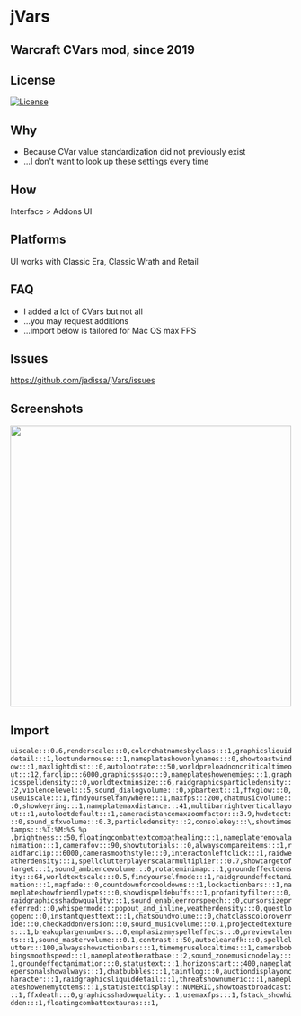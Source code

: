 # jVars
## Warcraft CVars mod, since 2019

## License
[![License](https://img.shields.io/badge/license-GPL-blue)](LICENSE)

## Why
- Because CVar value standardization did not previously exist
- ...I don't want to look up these settings every time 

## How
Interface > Addons UI

## Platforms
UI works with Classic Era, Classic Wrath and Retail

## FAQ
- I added a lot of CVars but not all
- ...you may request additions
- ...import below is tailored for Mac OS max FPS

## Issues
https://github.com/jadissa/jVars/issues

## Screenshots
<p float="left">
  <img src="IMG_3863.jpg" width="500" /> 
</p>

## Import
`uiscale:::0.6,renderscale:::0,colorchatnamesbyclass:::1,graphicsliquiddetail:::1,lootundermouse:::1,nameplateshowonlynames:::0,showtoastwindow:::1,maxlightdist:::0,autolootrate:::50,worldpreloadnoncriticaltimeout:::12,farclip:::6000,graphicsssao:::0,nameplateshowenemies:::1,graphicsspelldensity:::0,worldtextminsize:::6,raidgraphicsparticledensity:::2,violencelevel:::5,sound_dialogvolume:::0,xpbartext:::1,ffxglow:::0,useuiscale:::1,findyourselfanywhere:::1,maxfps:::200,chatmusicvolume:::0,showkeyring:::1,nameplatemaxdistance:::41,multibarrightverticallayout:::1,autolootdefault:::1,cameradistancemaxzoomfactor:::3.9,hwdetect:::0,sound_sfxvolume:::0.3,particledensity:::2,consolekey:::\,showtimestamps:::%I:%M:%S %p ,brightness:::50,floatingcombattextcombathealing:::1,nameplateremovalanimation:::1,camerafov:::90,showtutorials:::0,alwayscompareitems:::1,raidfarclip:::6000,camerasmoothstyle:::0,interactonleftclick:::1,raidweatherdensity:::1,spellclutterplayerscalarmultiplier:::0.7,showtargetoftarget:::1,sound_ambiencevolume:::0,rotateminimap:::1,groundeffectdensity:::64,worldtextscale:::0.5,findyourselfmode:::1,raidgroundeffectanimation:::1,mapfade:::0,countdownforcooldowns:::1,lockactionbars:::1,nameplateshowfriendlypets:::0,showdispeldebuffs:::1,profanityfilter:::0,raidgraphicsshadowquality:::1,sound_enableerrorspeech:::0,cursorsizepreferred:::0,whispermode:::popout_and_inline,weatherdensity:::0,questlogopen:::0,instantquesttext:::1,chatsoundvolume:::0,chatclasscoloroverride:::0,checkaddonversion:::0,sound_musicvolume:::0.1,projectedtextures:::1,breakuplargenumbers:::0,emphasizemyspelleffects:::0,previewtalents:::1,sound_mastervolume:::0.1,contrast:::50,autoclearafk:::0,spellclutter:::100,alwaysshowactionbars:::1,timemgruselocaltime:::1,camerabobbingsmoothspeed:::1,nameplateotheratbase:::2,sound_zonemusicnodelay:::1,groundeffectanimation:::0,statustext:::1,horizonstart:::400,nameplatepersonalshowalways:::1,chatbubbles:::1,taintlog:::0,auctiondisplayoncharacter:::1,raidgraphicsliquiddetail:::1,threatshownumeric:::1,nameplateshowenemytotems:::1,statustextdisplay:::NUMERIC,showtoastbroadcast:::1,ffxdeath:::0,graphicsshadowquality:::1,usemaxfps:::1,fstack_showhidden:::1,floatingcombattextauras:::1,`
